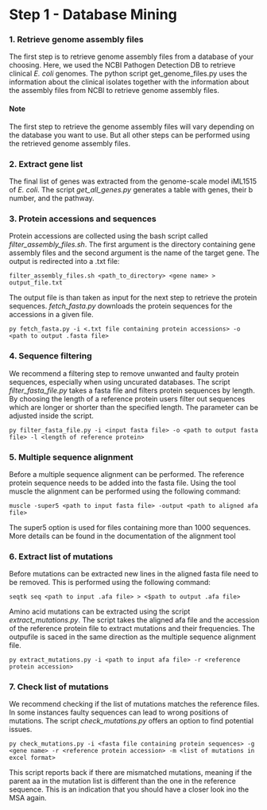 # Step 1 - Database Mining



### 1. Retrieve genome assembly files
The first step is to retrieve genome assembly files from a database of your choosing. Here, we used the NCBI Pathogen Detection DB to retrieve clinical *E. coli* genomes.
The python script get_genome_files.py uses the information about the clinical isolates together with the information about the assembly files from NCBI to retrieve genome 
assembly files.

#### Note
The first step to retrieve the genome assembly files will vary depending on the database you want to use. But all other steps can be performed using the retrieved genome assembly files. 


### 2. Extract gene list
The final list of genes was extracted from the genome-scale model iML1515 of *E. coli*. The script *get_all_genes.py* generates a table with genes, their b number, and the pathway.

### 3. Protein accessions and sequences
Protein accessions are collected using the bash script called *filter_assembly_files.sh*. The first argument is the directory containing gene assembly files and the second argument 
is the name of the target gene. The output is redirected into a .txt file:
```
filter_assembly_files.sh <path_to_directory> <gene name> > output_file.txt
```
The output file is than taken as input for the next step to retrieve the protein sequences. *fetch_fasta.py* downloads the protein sequences for the accessions in a given file. 

```
py fetch_fasta.py -i <.txt file containing protein accessions> -o <path to output .fasta file>
```
### 4. Sequence filtering
We recommend a filtering step to remove unwanted and faulty protein sequences, especially when using uncurated databases. The script *filter_fasta_file.py* takes a fasta file and filters protein sequences by length.
By choosing the length of a reference protein users filter out sequences which are longer or shorter than the specified length. The parameter can be adjusted inside the script.
```
py filter_fasta_file.py -i <input fasta file> -o <path to output fasta file> -l <length of reference protein>
```

### 5. Multiple sequence alignment
Before a multiple sequence alignment can be performed. The reference protein sequence needs to be added into the fasta file. Using the tool muscle the alignment can be performed using the following command:
```
muscle -super5 <path to input fasta file> -output <path to aligned afa file>
```
The super5 option is used for files containing more than 1000 sequences. More details can be found in the documentation of the alignment tool

### 6. Extract list of mutations
Before mutations can be extracted new lines in the aligned  fasta file need to be removed. This is performed using the following command:
```
seqtk seq <path to input .afa file> > <$path to output .afa file>
```
Amino acid mutations can be extracted using the script *extract_mutations.py*. The script takes the aligned afa file and the accession of the reference protein file to extract mutations and their frequencies.
The outpufile is saced in the same direction as the multiple sequence alignment file.
```
py extract_mutations.py -i <path to input afa file> -r <reference protein accession>
```

### 7. Check list of mutations
We recommend checking if the list of mutations matches the reference files. In some instances faulty sequences can lead to wrong positions of mutations. The script *check_mutations.py* offers an option to find potential issues.
```
py check_mutations.py -i <fasta file containing protein sequences> -g <gene name> -r <reference protein accession> -m <list of mutations in excel format>
```
This script reports back if there are mismatched mutations, meaning if the parent aa in the mutation list is different than the one in the reference sequence. This is an indication that you should have a closer look ino the MSA again.